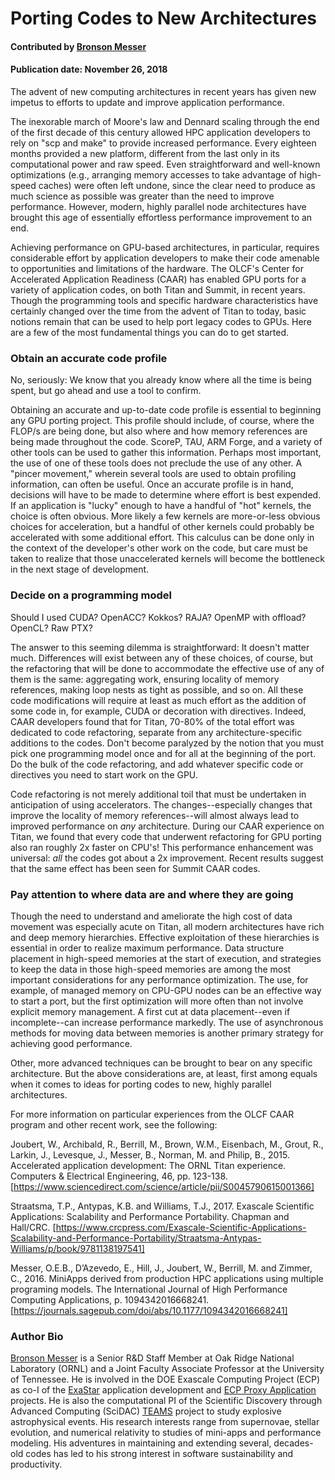 
# Porting Codes to New Architectures

#### Contributed by [Bronson Messer](https://github.com/bronson79 "Bronson Messer GitHub Profile")

#### Publication date: November 26, 2018

The advent of new computing architectures in recent years has given new impetus to efforts to update and improve application performance. 

The inexorable march of Moore's law and Dennard scaling through the end of the first decade of this century allowed HPC application developers to rely on "scp and make" to provide increased performance. Every eighteen months provided a new platform, different from the last only in its computational power and raw speed. Even straightforward and well-known optimizations (e.g., arranging memory accesses to take advantage of high-speed caches) were often left undone, since the clear need to produce as much science as possible was greater than the need to improve performance. However, modern, highly parallel node architectures have brought this age of essentially effortless performance improvement to an end.

Achieving performance on GPU-based architectures, in particular, requires considerable effort by application developers to make their code amenable to opportunities and limitations of the hardware. The OLCF's Center for Accelerated Application Readiness (CAAR) has enabled GPU ports for a variety of application codes, on both Titan and Summit, in recent years. Though the programming tools and specific hardware characteristics have certainly changed over the time from the advent of Titan to today, basic notions remain that can be used to help port legacy codes to GPUs. Here are a few of the most fundamental things you can do to get started.

### Obtain an accurate code profile 

No, seriously: We know that you already know where all the time is being spent, but go ahead and use a tool to confirm.

Obtaining an accurate and up-to-date code profile is essential to beginning any GPU porting project. This profile should include, of course, where the FLOP/s are being done, but also where and how memory references are being made throughout the code. ScoreP, TAU, ARM Forge, and a variety of other tools can be used to gather this information. Perhaps most important, the use of one of these tools does not preclude the use of any other. A "pincer movement," wherein several tools are used to obtain profiling information, can often be useful. Once an accurate profile is in hand, decisions will have to be made to determine where effort is best expended. If an application is "lucky" enough to have a handful of "hot" kernels, the choice is often obvious. More likely a few kernels are more-or-less obvious choices for acceleration, but a handful of other kernels could probably be accelerated with some additional effort. This calculus can be done only in the context of the developer's other work on the code, but care must be taken to realize that those unaccelerated kernels will become the bottleneck in the next stage of development. 

### Decide on a programming model 

Should I used CUDA? OpenACC? Kokkos? RAJA? OpenMP with offload? OpenCL? Raw PTX? 

The answer to this seeming dilemma is straightforward: It doesn't matter much. Differences will exist between any of these choices, of course, but the refactoring that will be done to accommodate the effective use of any of them is the same: aggregating work, ensuring locality of memory references, making loop nests as tight as possible, and so on. All these code modifications will require at least as much effort as the addition of some code in, for example, CUDA or decoration with directives. Indeed, CAAR developers found that for Titan, 70-80% of the total effort was dedicated to code refactoring, separate from any architecture-specific additions to the codes. Don't become paralyzed by the notion that you must pick one programming model once and for all at the beginning of the port. Do the bulk of the code refactoring, and add whatever specific code or directives you need to start work on the GPU. 

Code refactoring is not merely additional toil that must be undertaken in anticipation of using accelerators. The changes--especially changes that improve the locality of memory references--will almost always lead to improved performance on *any* architecture. During our CAAR experience on Titan, we found that every code that underwent refactoring for GPU porting also ran roughly 2x faster on CPU's! This performance enhancement was universal: *all* the codes got about a 2x improvement. Recent results suggest that the same effect has been seen for Summit CAAR codes. 

### Pay attention to where data are and where they are going

Though the need to understand and ameliorate the high cost of data movement was especially acute on Titan, all modern architectures have rich and deep memory hierarchies. Effective exploitation of these hierarchies is essential in order to realize maximum performance. Data structure placement in high-speed memories at the start of execution, and strategies to keep the data in those high-speed memories are among the most important considerations for any performance optimization. The use, for example, of managed memory on CPU-GPU nodes can be an effective way to start a port, but the first optimization will more often than not involve explicit memory management. A first cut at data placement--even if incomplete--can increase performance markedly. The use of asynchronous methods for moving data between memories is another primary strategy for achieving good performance. 

Other, more advanced techniques can be brought to bear on any specific architecture. But the above considerations are, at least, first among equals when it comes to ideas for porting codes to new, highly parallel architectures. 

For more information on particular experiences from the OLCF CAAR program and other recent work, see the following:

<!--- David will add a curated content item --->

Joubert, W., Archibald, R., Berrill, M., Brown, W.M., Eisenbach, M., Grout, R., Larkin, J., Levesque, J., Messer, B., Norman, M. and Philip, B., 2015. Accelerated application development: The ORNL Titan experience. Computers & Electrical Engineering, 46, pp. 123-138. [https://www.sciencedirect.com/science/article/pii/S0045790615001366]

Straatsma, T.P., Antypas, K.B. and Williams, T.J., 2017. Exascale Scientific Applications: Scalability and Performance Portability. Chapman and Hall/CRC. [https://www.crcpress.com/Exascale-Scientific-Applications-Scalability-and-Performance-Portability/Straatsma-Antypas-Williams/p/book/9781138197541]

Messer, O.E.B., D’Azevedo, E., Hill, J., Joubert, W., Berrill, M. and Zimmer, C., 2016. MiniApps derived from production HPC applications using multiple programing models. The International Journal of High Performance Computing Applications, p. 1094342016668241. [https://journals.sagepub.com/doi/abs/10.1177/1094342016668241]

<!--- Guidance for blog author bios:
•       Length: 50-100 words.
•       Can include hyperlinks.
•       Mention your current position, employer, a bit about your background.
•       Include info about your interests related to software productivity and sustainability.
•       Anything else you want to mention.
--->

### Author Bio

[Bronson Messer](http://astro.phys.utk.edu/bronson) is a Senior R&D Staff Member at Oak Ridge National Laboratory (ORNL) and a Joint Faculty Associate Professor at the University of Tennessee. He is involved in the DOE Exascale Computing Project (ECP) as co-I of the [ExaStar](https://sites.google.com/lbl.gov/exastar) application development and [ECP Proxy Application](https://proxyapps.exascaleproject.org/) projects. He is also the computational PI of the Scientific Discovery through Advanced Computing (SciDAC) [TEAMS](https://teams-scidac.github.io/) project to study explosive astrophysical events. His research interests range from supernovae, stellar evolution, and numerical relativity to studies of mini-apps and performance modeling. His adventures in maintaining and extending several, decades-old codes has led to his strong interest in software sustainability and productivity. 

<!---
Publish: preview
RSS update: 2018-11-26
Categories: Performance, Development
Topics: high-performance computing, performance at LCFs, performance portability, refactoring
Tags: bssw-blog-article
Level: 2
Prerequisites: default
Aggregate: none
--->
